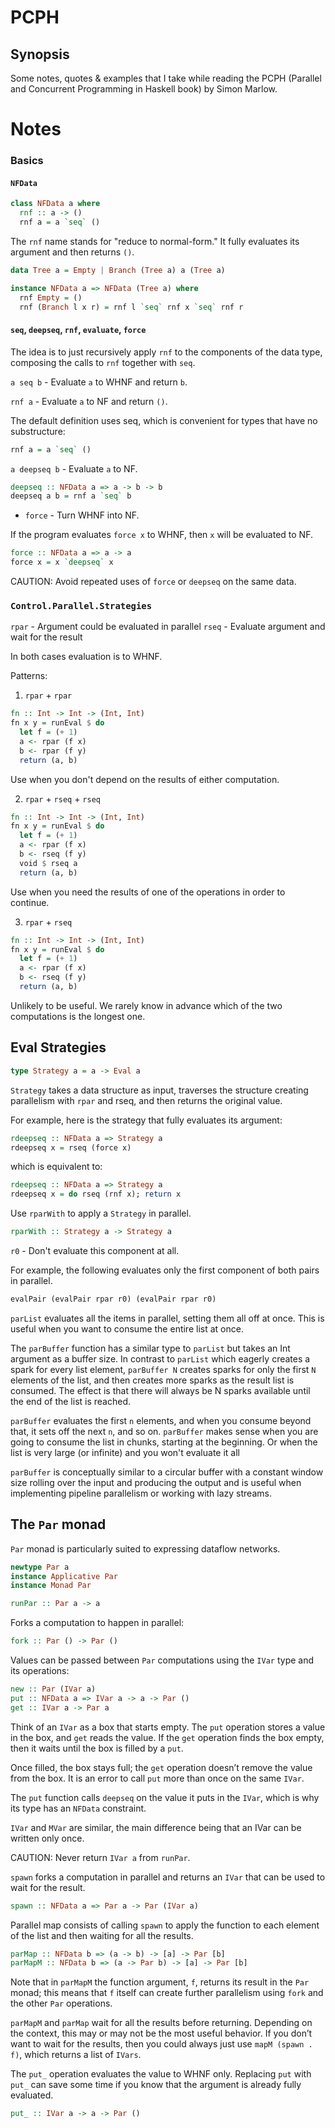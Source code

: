 # PCPH

## Synopsis

Some notes, quotes & examples that I take while reading the PCPH (Parallel and
Concurrent Programming in Haskell book) by Simon Marlow.

# Notes

### Basics

#### `NFData`

```haskell
class NFData a where
  rnf :: a -> ()
  rnf a = a `seq` ()
```

The `rnf` name stands for "reduce to normal-form."
It fully evaluates its argument and then returns `()`.

```haskell
data Tree a = Empty | Branch (Tree a) a (Tree a)

instance NFData a => NFData (Tree a) where
  rnf Empty = ()
  rnf (Branch l x r) = rnf l `seq` rnf x `seq` rnf r
```

#### `seq`, `deepseq`, `rnf`, `evaluate`, `force`

The idea is to just recursively apply `rnf` to the components of the data type,
composing the calls to `rnf` together with `seq`.

`a seq b` - Evaluate `a` to WHNF and return `b`.

`rnf a` - Evaluate `a` to NF and return `()`.

The default definition uses seq,
which is convenient for types that have no substructure:

```haskell
rnf a = a `seq` ()
```

`a deepseq b` - Evaluate `a` to NF.

```haskell
deepseq :: NFData a => a -> b -> b
deepseq a b = rnf a `seq` b
```

* `force` - Turn WHNF into NF.

If the program evaluates `force x` to WHNF,
then `x` will be evaluated to NF.

```haskell
force :: NFData a => a -> a
force x = x `deepseq` x
```

CAUTION: Avoid repeated uses of `force` or `deepseq` on the same data.

### `Control.Parallel.Strategies`

`rpar` - Argument could be evaluated in parallel
`rseq` - Evaluate argument and wait for the result

In both cases evaluation is to WHNF.

Patterns:

1. `rpar` + `rpar`

```haskell
fn :: Int -> Int -> (Int, Int)
fn x y = runEval $ do
  let f = (+ 1)
  a <- rpar (f x)
  b <- rpar (f y)
  return (a, b)
```

Use when you don't depend on the results of either computation.

2. `rpar` + `rseq` + `rseq`

```haskell
fn :: Int -> Int -> (Int, Int)
fn x y = runEval $ do
  let f = (+ 1)
  a <- rpar (f x)
  b <- rseq (f y)
  void $ rseq a
  return (a, b)
```

Use when you need the results of
one of the operations in order to continue.

3. `rpar` + `rseq`

```haskell
fn :: Int -> Int -> (Int, Int)
fn x y = runEval $ do
  let f = (+ 1)
  a <- rpar (f x)
  b <- rseq (f y)
  return (a, b)
```

Unlikely to be useful. We rarely know in advance which of the two computations
is the longest one.

## Eval Strategies

```haskell
type Strategy a = a -> Eval a
```

`Strategy` takes a data structure as input, traverses the structure creating
parallelism with `rpar` and rseq, and then returns the original value.

For example, here is the strategy that fully evaluates its argument:

```haskell
rdeepseq :: NFData a => Strategy a
rdeepseq x = rseq (force x)
```

which is equivalent to:

```haskell
rdeepseq :: NFData a => Strategy a
rdeepseq x = do rseq (rnf x); return x
```

Use `rparWith` to apply a `Strategy` in parallel.

```haskell
rparWith :: Strategy a -> Strategy a
```

`r0` - Don't evaluate this component at all.

For example, the following evaluates only the
first component of both pairs in parallel.

```haskell
evalPair (evalPair rpar r0) (evalPair rpar r0)
```

`parList` evaluates all the items in parallel, setting them all off at once.
This is useful when you want to consume the entire list at once.

The `parBuffer` function has a similar type to `parList` but takes an Int argument
as a buffer size. In contrast to `parList` which eagerly creates a spark for every
list element, `parBuffer N` creates sparks for only the first `N` elements of the
list, and then creates more sparks as the result list is consumed. The effect is
that there will always be N sparks available until the end of the list is
reached.

`parBuffer` evaluates the first `n` elements, and when you consume beyond that, it
sets off the next `n`, and so on. `parBuffer` makes sense when you are going to
consume the list in chunks, starting at the beginning. Or when the list is very
large (or infinite) and you won't evaluate it all

`parBuffer` is conceptually similar to a circular buffer with a constant window
size rolling over the input and producing the output and is useful when
implementing pipeline parallelism or working with lazy streams.

## The `Par` monad

`Par` monad is particularly suited to expressing dataflow networks.

```haskell
newtype Par a
instance Applicative Par
instance Monad Par

runPar :: Par a -> a
```

Forks a computation to happen in parallel:

```haskell
fork :: Par () -> Par ()
```

 Values can be passed between `Par` computations using the `IVar` type and its
 operations:

```haskell
new :: Par (IVar a)
put :: NFData a => IVar a -> a -> Par ()
get :: IVar a -> Par a
```

Think of an `IVar` as a box that starts empty.
The `put` operation stores a value in the box, and `get` reads the value.
If the `get` operation finds the box empty, then it waits until the box is filled by a `put`.

Once filled, the box stays full; the `get` operation doesn’t remove the value
from the box. It is an error to call `put` more than once on the same `IVar`.

The `put` function calls `deepseq` on the value it puts in the `IVar`, which is
why its type has an `NFData` constraint.

`IVar` and `MVar` are similar, the main difference being that an IVar can be
written only once.

CAUTION: Never return `IVar a` from `runPar`.

`spawn` forks a computation in parallel and returns an `IVar` that can be used
to wait for the result.

```haskell
spawn :: NFData a => Par a -> Par (IVar a)
```

Parallel map consists of calling `spawn` to apply the function to each element
of the list and then waiting for all the results.

```haskell
parMap :: NFData b => (a -> b) -> [a] -> Par [b]
parMapM :: NFData b => (a -> Par b) -> [a] -> Par [b]
```

Note that in `parMapM` the function argument, `f`, returns its result in the
`Par` monad; this means that `f` itself can create further parallelism using
`fork` and the other `Par` operations.

`parMapM` and `parMap` wait for all the results before returning. Depending on
the context, this may or may not be the most useful behavior. If you don’t want
to wait for the results, then you could always just use `mapM (spawn . f)`,
which returns a list of `IVars`.

The `put_` operation evaluates the value to WHNF only. Replacing `put` with
`put_` can save some time if you know that the argument is already fully evaluated.

```haskell
put_ :: IVar a -> a -> Par ()
```
